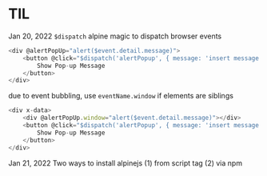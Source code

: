 # TIL

Jan 20, 2022
`$dispatch` alpine magic to dispatch browser events 
```js
<div @alertPopUp="alert($event.detail.message)">
    <button @click="$dispatch('alertPopup', { message: 'insert message to show' })">
        Show Pop-up Message
    </button>
</div>
```
due to event bubbling, use `eventName.window` if elements are siblings
```js
<div x-data>
	<div @alertPopUp.window="alert($event.detail.message)"></div>
    <button @click="$dispatch('alertPopup', { message: 'insert message to show' })">
        Show Pop-up Message
    </button>
</div>
```

Jan 21, 2022
Two ways to install alpinejs
(1) from script tag
(2) via npm




